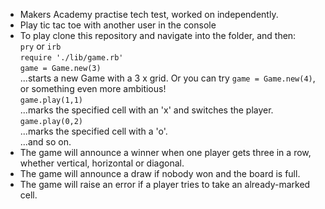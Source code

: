 * Makers Academy practise tech test, worked on independently.
* Play tic tac toe with another user in the console
* To play clone this repository and navigate into the folder, and then:  
`pry` or `irb`    
`require './lib/game.rb'  `  
`game = Game.new(3)`   
...starts a new Game with a 3 x grid.  Or you can try `game = Game.new(4)`, or something even more ambitious!  
`game.play(1,1)`     
...marks the specified cell with an 'x' and switches the player.    
`game.play(0,2)`    
...marks the specified cell with a 'o'.    
...and so on.   
* The game will announce a winner when one player gets three in a row, whether vertical, horizontal or diagonal.
* The game will announce a draw if nobody won and the board is full.
* The game will raise an error if a player tries to take an already-marked cell.

